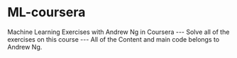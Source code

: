 # ML-coursera
Machine Learning Exercises with Andrew Ng in Coursera
--- Solve all of the exercises on this course
--- All of the Content and main code belongs to Andrew Ng.
